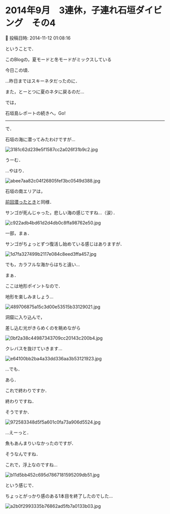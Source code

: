 # 2014年9月　3連休，子連れ石垣ダイビング　その4

📅 投稿日時: 2014-11-12 01:08:16

ということで．


このBlogの，夏モードと冬モードがミックスしている


今日この頃．





…昨日まではスキーネタだったのに．


また，とーとつに夏のネタに戻るのだ…





では，


石垣島レポートの続きへ，Go!


----





で．


石垣の海に潜ってみたわけですが…




![3181c62d239e5f1587cc2a026f31b9c2.jpg](images/3181c62d239e5f1587cc2a026f31b9c2.jpg)







うーむ．


…やはり．




![abee7aa82c04f26805fef3bc0549d388.jpg](images/abee7aa82c04f26805fef3bc0549d388.jpg)




石垣の南エリアは，


[前回潜ったとき](e39408587711f6b9ba1518d2e381fbf76.md)と同様．


サンゴが死んじゃった，悲しい海の感じですね…（涙）．




![c922adb4bd61d2d4db0c8ffa98762e50.jpg](images/c922adb4bd61d2d4db0c8ffa98762e50.jpg)







一部，まぁ．


サンゴがちょっとずつ復活し始めている感じはありますが．




![1d7fa327499b2117e084c8eed3ffa457.jpg](images/1d7fa327499b2117e084c8eed3ffa457.jpg)




でも，カラフルな海からはちと遠い…





まぁ．


ここは地形ポイントなので．


地形を楽しみましょう…




![489706875a15c3d00e53515b33129021.jpg](images/489706875a15c3d00e53515b33129021.jpg)




洞窟に入り込んで，


差し込む光がきらめくのを眺めながら




![0bf2a38c44987343709cc20143c200b4.jpg](images/0bf2a38c44987343709cc20143c200b4.jpg)




クレバスを抜けていきます…




![e64100bb2ba4a33dd336aa3b53121923.jpg](images/e64100bb2ba4a33dd336aa3b53121923.jpg)







…でも．


あら．


これで終わりですか．


終わりですね．


そうですか．




![972583348d5f5a601c0fa73a906d5524.jpg](images/972583348d5f5a601c0fa73a906d5524.jpg)




…えーっと．


魚もあんまりいなかったのですが．


そうなんですね．


これで，浮上なのですね…




![b11d5bb452c695d7867181595209db51.jpg](images/b11d5bb452c695d7867181595209db51.jpg)







という感じで．


ちょっとがっかり感のある1本目を終了したのでした…




![a2b0f2993335b76862ad5fb7a0133b03.jpg](images/a2b0f2993335b76862ad5fb7a0133b03.jpg)
